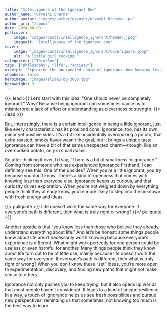 ```yaml
---
title: "Intelligence of the Ignorant One"
author_name: "Urvashi Sharma"
author_avatar: "images/author/urvashi/urvashi_hrensko.jpg"
author_url: "/about"
date: 2024-08-08
postcover:
    image: "images/posts/Intelligence_Ignorant/header.jpeg"
    imagealt: "Intelligence of the ignorant one"
cover:
    image: "images/posts/Intelligence_Ignorant/CoverSquare.jpeg"
    alt: "A little girl cooking."
categories: ["ThinkBox"]
tags: ["philosophy", "life", "society"]
excerpt: "Exploring the unexpected charm of ignorance—how knowing less can spark curiosity, resilience, and fresh possibilities."
showhero: false
heroimage: "images/slide2-bg-3000.jpg" 
heroweight: 3
---
```

{{< lead >}}
Let’s start with this idea: “One should never be completely ignorant.” Why? Because being ignorant can sometimes cause us to misinterpret a lack of effort or understanding as cleverness or strength.
{{< /lead >}}

But, interestingly, there is a certain intelligence in being a little ignorant, just like every characteristic has its pros and cons. Ignorance, too, has its own minor yet positive sides. It’s a bit like accidentally overcooking a potato; that extra roasted, smoky flavor wasn’t the goal, but it brings a unique taste. Ignorance can have a bit of that same unexpected charm—though, like an overcooked potato, only in small doses.

So after thinking it over, I’d say, “There is a bit of smartness in ignorance.” Coming from someone who has experienced ignorance firsthand, I can definitely see this. One of the upsides? When you’re a little ignorant, you try because you don’t know. There’s a kind of openness that comes with knowing less than everyone else. Ignorance keeps us curious, and that curiosity drives exploration. When you’re not weighed down by everything people think they already know, you’re more likely to step into the unknown with fresh energy and ideas.

{{< pullquote >}}
Life doesn’t work the same way for everyone. If everyone’s path is different, then what is truly right or wrong?
{{</ pullquote >}}

Another upside is that “you know less than those who believe they already understand everything about life.” And let’s be honest: some things people know about life aren’t necessarily worth knowing because everyone’s experience is different. What might work perfectly for one person could be useless or even harmful for another. Many things people think they know about life turn out to be of little use, mainly because life doesn’t work the same way for everyone. If everyone’s path is different, then what is truly right or wrong? When you don’t know these “set” ideas, you’re more open to experimentation, discovery, and finding new paths that might not make sense to others.

Ignorance not only pushes you to keep trying, but it also opens up worlds that most people haven’t considered. It leads to a kind of unique resilience. In a way, a touch of ignorance helps us see fresh possibilities and pursue new perspectives, reminding us that sometimes, not knowing too much is the best way to learn.